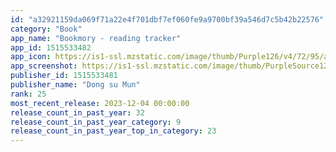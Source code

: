 ```yaml
---
id: "a32921159da069f71a22e4f701dbf7ef060fe9a9700bf39a546d7c5b42b22576"
category: "Book"
app_name: "Bookmory - reading tracker"
app_id: 1515533482
app_icon: https://is1-ssl.mzstatic.com/image/thumb/Purple126/v4/72/95/a5/7295a5ca-e639-aed0-6969-2e13a25f82b8/AppIcon-1x_U007emarketing-0-7-0-0-85-220-0.png/1024x1024bb.png
app_screenshot: https://is1-ssl.mzstatic.com/image/thumb/PurpleSource126/v4/6a/e5/b0/6ae5b037-95a1-c049-974a-e8e7531cabe7/75af99ef-1711-4646-96e8-692cbe750913_1.png/1242x2688bb.png
publisher_id: 1515533481
publisher_name: "Dong su Mun"
rank: 25
most_recent_release: 2023-12-04 00:00:00
release_count_in_past_year: 32
release_count_in_past_year_category: 9
release_count_in_past_year_top_in_category: 23
---
```

